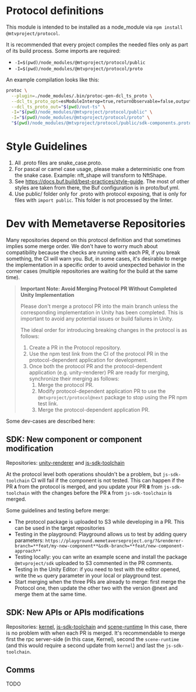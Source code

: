 # Protocol definitions

This module is intended to be installed as a node_module via `npm install @mtvproject/protocol`.

It is recommended that every project compiles the needed files only as part of its build process. Some imports are required:

- `-I=$(pwd)/node_modules/@mtvproject/protocol/public`
- `-I=$(pwd)/node_modules/@mtvproject/protocol/proto`

An example compilation looks like this:

```bash
protoc \
  --plugin=./node_modules/.bin/protoc-gen-dcl_ts_proto \
  --dcl_ts_proto_opt=esModuleInterop=true,returnObservable=false,outputServices=generic-definitions,fileSuffix=.gen \
  --dcl_ts_proto_out="$(pwd)/out-ts" \
  -I="$(pwd)/node_modules/@mtvproject/protocol/public" \
  -I="$(pwd)/node_modules/@mtvproject/protocol/proto" \
  "$(pwd)/node_modules/@mtvproject/protocol/public/sdk-components.proto"
```

# Style Guidelines

1. All .proto files are snake_case.proto.
2. For pascal or camel case usage, please make a deterministic one from the snake case. Example: nft_shape will transform to NftShape.
3. See https://docs.buf.build/best-practices/style-guide. The most of other styles are taken from there, the Buf configuration is in proto/buf.yml.
4. Use public/ folder only for .proto with protocol exposing, that is only for files with `import public`. This folder is not processed by the linter.

# Dev with Memetaverse Repositories

Many repositories depend on this protocol definition and that sometimes implies some merge order. We don't have to worry much about compatibility because the checks are running with each PR, if you break something, the CI will warn you. But, in some cases, it's desirable to merge the implementation in a specific order to avoid unexpected behavior in the corner cases (multiple repositories are waiting for the build at the same time).

> **Important Note: Avoid Merging Protocol PR Without Completed Unity Implementation**
>
> Please don't merge a protocol PR into the main branch unless the corresponding implementation in Unity has been completed. This is important to avoid any potential issues or build failures in Unity.
>
> The ideal order for introducing breaking changes in the protocol is as follows:
>
> 1. Create a PR in the Protocol repository.
> 2. Use the npm test link from the CI of the protocol PR in the protocol-dependent application for development.
> 3. Once both the protocol PR and the protocol-dependent application (e.g. unity-renderer) PR are ready for merging, synchronize their merging as follows:
>    1. Merge the protocol PR.
>    2. Modify protocol-dependent application PR to use the `@mtvproject/protocol@next` package to stop using the PR npm test link.
>    3. Merge the protocol-dependent application PR.

Some dev-cases are described here:

## SDK: New component or component modification

Repositories: [unity-renderer](https://github.com/memetaverseproject/unity-renderer/) and [js-sdk-toolchain](https://github.com/memetaverseproject/js-sdk-toolchain/)

At the protocol level both operations shouldn't be a problem, but `js-sdk-toolchain` CI will fail if the component is not tested. This can happen if the PR **`A`** from the protocol is merged, and you update your PR **`B`** from `js-sdk-toolchain` with the changes before the PR **`A`** from `js-sdk-toolchain` is merged.

Some guidelines and testing before merge:

- The protocol package is uploaded to S3 while developing in a PR. This can be used in the target repositories
- Testing in the playground: Playground allows us to test by adding query parameters: `https://playground.memetaverseproject.org/?&renderer-branch=**feat/my-new-component**&sdk-branch=**feat/new-component-approach**`
- Testing locally: you can write an example scene and install the package `@mtvproject/sdk` uploaded to S3 commented in the PR comments.
- Testing in the Unity Editor: if you need to test with the editor opened, write the `ws` query parameter in your local or playground test.
- Start merging when the three PRs are already to merge: first merge the Protocol one, then update the other two with the version @next and merge them at the same time.

## SDK: New APIs or APIs modifications

Repositories: [kernel](https://github.com/memetaverseproject/kernel/), [js-sdk-toolchain](https://github.com/memetaverseproject/js-sdk-toolchain/) and [scene-runtime](https://github.com/memetaverseproject/scene-runtime/)
In this case, there is no problem with when each PR is merged. It's recommendable to merge first the rpc server-side (in this case, Kernel), second the `scene-runtime` (and this would require a second update from `kernel`) and last the `js-sdk-toolchain`.

## Comms

TODO
